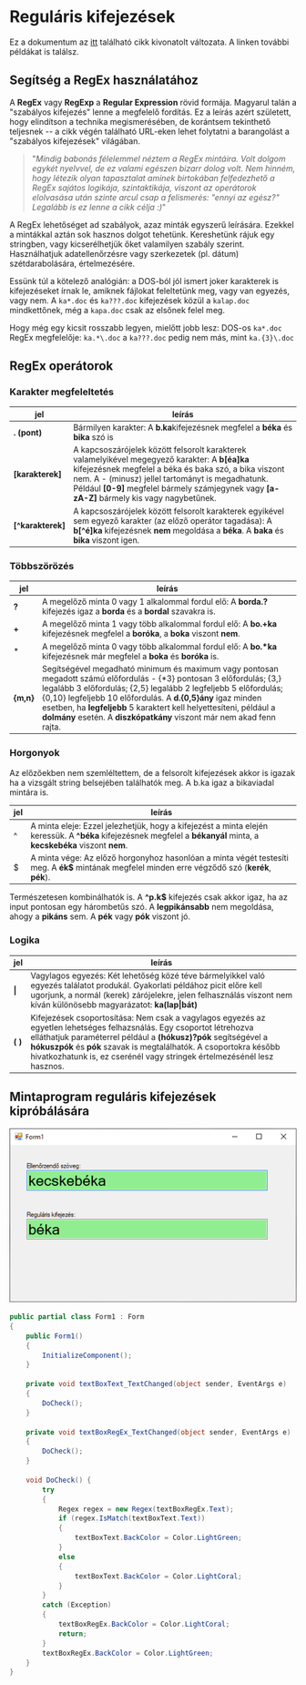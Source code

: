 # Reguláris kifejezések
Ez a dokumentum az [itt](http://vbence.web.elte.hu/regex_leiras.html) található cikk kivonatolt változata. A linken további példákat is találsz. 

## Segítség a RegEx használatához

A **RegEx** vagy **RegExp** a **Regular Expression** rövid formája. Magyarul talán a "szabályos kifejezés" lenne a megfelelő fordítás. Ez a leírás azért született, hogy elindítson a technika megismerésében, de korántsem tekinthető teljesnek -- a cikk végén található URL-eken lehet folytatni a barangolást a "szabályos kifejezések" világában.

> "*Mindig babonás félelemmel néztem a RegEx mintáira. Volt dolgom egykét nyelvvel, de ez valami egészen bizarr dolog volt. Nem hinném, hogy létezik olyan tapasztalat aminek birtokában felfedezhető a RegEx sajátos logikája, szintaktikája, viszont az operátorok elolvasása után szinte arcul csap a felismerés: "ennyi az egész?" Legalább is ez lenne a cikk célja :)*"

A RegEx lehetőséget ad szabályok, azaz minták egyszerű leírására. Ezekkel a mintákkal aztán sok hasznos dolgot tehetünk. Kereshetünk rájuk egy stringben, vagy kicserélhetjük őket valamilyen szabály szerint. Használhatjuk adatellenőrzésre vagy szerkezetek (pl. dátum) szétdarabolására, értelmezésére.

Essünk túl a kötelező analógián: a DOS-ból jól ismert joker karakterek is kifejezéseket írnak le, amiknek fájlokat feleltetünk meg, vagy van egyezés, vagy nem. A `ka*.doc` és `ka???.doc` kifejezések közül a `kalap.doc` mindkettőnek, még a `kapa.doc` csak az elsőnek felel meg.

Hogy még egy kicsit rosszabb legyen, mielőtt jobb lesz: DOS-os `ka*.doc` RegEx megfelelője: `ka.*\.doc` a `ka???.doc` pedig nem más, mint `ka.{3}\.doc`

## RegEx operátorok

### Karakter megfeleltetés
| jel|leírás 
|-|-
|**. (pont)**|Bármilyen karakter: A  **b.ka**kifejezésnek megfelel a  **béka**  és  **bika**  szó is
|**[karakterek]**|A kapcsoszárójelek között felsorolt karakterek valamelyikével megegyező karakter: A  **b[éa]ka**  kifejezésnek megfelel a béka és baka szó, a bika viszont nem. A - (minusz) jellel tartományt is megadhatunk. Például  **[0-9]**  megfelel bármely számjegynek vagy  **[a-zA-Z]** bármely kis vagy nagybetűnek.
|**[^karakterek]**| A kapcsoszárójelek között felsorolt karakterek egyikével sem egyező karakter (az előző operátor tagadása): A  **b[^é]ka**  kifejezésnek  **nem**  megoldása a  **béka**. A  **baka**  és  **bika**  viszont igen.

### Többszörözés
| jel|leírás 
|-|-
|**?**|A megelőző minta 0 vagy 1 alkalommal fordul elő: A  **borda.?**  kifejezés igaz a  **borda**  és a  **bordal**  szavakra is.
|**+**|A megelőző minta 1 vagy több alkalommal fordul elő: A  **bo.+ka**  kifejezésnek megfelel a  **boróka**, a  **boka**  viszont  **nem**.
|*|A megelőző minta 0 vagy több alkalommal fordul elő: A  **bo.\*ka**  kifejezésnek már megfelel a  **boka**  és  **boróka**  is.
|**{m,n}**|Segítségével megadható minimum és maximum vagy pontosan megadott számú előfordulás - {*3} pontosan 3 előfordulás; {3,} legalább 3 előfordulás; {2,5} legalább 2 legfeljebb 5 előfordulás; {0,10} legfeljebb 10 előfordulás. A **d.{0,5}ány** igaz minden esetben, ha **legfeljebb** 5 karaktert kell helyettesíteni, például a **dolmány** esetén. A **diszkópatkány** viszont már nem akad fenn rajta.

### Horgonyok

Az előzőekben nem szemléltettem, de a felsorolt kifejezések akkor is igazak ha a vizsgált string belsejében találhatók meg. A b.ka igaz a bikaviadal mintára is.

| jel|leírás 
|-|-
|^|A minta eleje: Ezzel jelezhetjük, hogy a kifejezést a minta elején keressük. A  **^béka**  kifejezésnek megfelel a  **békanyál**  minta, a  **kecskebéka**  viszont  **nem**.
|\$|A minta vége: Az előző horgonyhoz hasonlóan a minta végét testesíti meg. A  **ék$**  mintának megfelel minden erre végződő szó (**kerék**,  **pék**).

Természetesen kombinálhatók is. A  **^p.k$**  kifejezés csak akkor igaz, ha az input pontosan egy hárombetűs szó. A **legpikánsabb** nem megoldása, ahogy a **pikáns** sem. A  **pék**  vagy  **pók**  viszont jó.

### Logika

| jel|leírás 
|-|-
|**\|**|Vagylagos egyezés: Két lehetőség közé téve bármelyikkel való egyezés találatot produkál. Gyakorlati példához picit előre kell ugorjunk, a normál (kerek) zárójelekre, jelen felhasználás viszont nem kíván különösebb magyarázatot:  **ka(lap\|bát)**
|**( )**|Kifejezések csoportosítása: Nem csak a vagylagos egyezés az egyetlen lehetséges felhazsnálás. Egy csoportot létrehozva elláthatjuk paraméterrel például a  **(hókusz)?pók**  segítségével a  **hókuszpók**  és  **pók**  szavak is megtalálhatók. A csoportokra később hivatkozhatunk is, ez cserénél vagy stringek értelmezésénél lesz hasznos.

## Mintaprogram reguláris kifejezések kipróbálására

![1615368531680.png](../../images/1615368531680.png)

``` csharp
public partial class Form1 : Form
{
    public Form1()
    {
        InitializeComponent();
    }

    private void textBoxText_TextChanged(object sender, EventArgs e)
    {
        DoCheck();
    }

    private void textBoxRegEx_TextChanged(object sender, EventArgs e)
    {
        DoCheck();
    }

    void DoCheck() {
        try
        {
            Regex regex = new Regex(textBoxRegEx.Text);
            if (regex.IsMatch(textBoxText.Text))
            {
                textBoxText.BackColor = Color.LightGreen;
            }
            else
            {
                textBoxText.BackColor = Color.LightCoral;
            }
        }
        catch (Exception)
        {
            textBoxRegEx.BackColor = Color.LightCoral;
            return;
        }
        textBoxRegEx.BackColor = Color.LightGreen;          
    }
}
```
